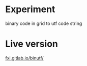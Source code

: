 # Experiment

binary code in grid to utf code string


# Live version

[fxi.gitlab.io/binutf/](https://fxi.gitlab.io/binutf/)

